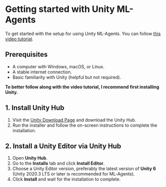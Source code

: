 # **Getting started with Unity ML-Agents**
To get started with the setup for using Unity ML-Agents. You can follow [this video tutorial](https://youtu.be/bT3SV1SLqHA?si=PjetelmxdEySDPFK).

## Prerequisites
- A computer with Windows, macOS, or Linux.
- A stable internet connection.
- Basic familiarity with Unity (helpful but not required).

**To better follow along with the video tutorial, I recommend first installing Unity.**

## 1. Install Unity Hub
1. Visit the [Unity Download Page](https://unity.com/download) and download the Unity Hub.
2. Run the installer and follow the on-screen instructions to complete the installation.

## 2. Install a Unity Editor via Unity Hub
1. Open **Unity Hub**.
2. Go to the **Installs** tab and click **Install Editor**.
3. Choose a Unity Editor version, preferably the latest version of **Unity 6** (Unity 2020.3 LTS or later is recommended for ML‑Agents).
5. Click **Install** and wait for the installation to complete.
